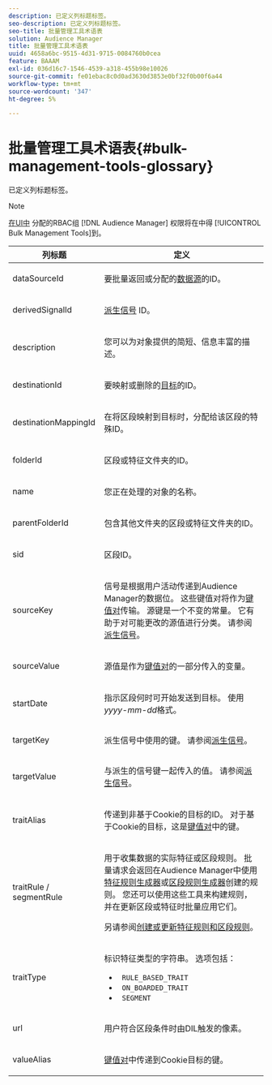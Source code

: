 ```yaml
---
description: 已定义列标题标签。
seo-description: 已定义列标题标签。
seo-title: 批量管理工具术语表
solution: Audience Manager
title: 批量管理工具术语表
uuid: 4658a6bc-9515-4d31-9715-0084760b0cea
feature: BAAAM
exl-id: 036d16c7-1546-4539-a318-455b98e10026
source-git-commit: fe01ebac8c0d0ad3630d3853e0bf32f0b00f6a44
workflow-type: tm+mt
source-wordcount: '347'
ht-degree: 5%

---
```


# 批量管理工具术语表{#bulk-management-tools-glossary}

已定义列标题标签。

<!-- 

<p>r_bulk_glossary.xml </p>

 -->

>[!NOTE]
>
>[在UI中](../../features/administration/administration-overview.md) 分配的RBAC组 [!DNL Audience Manager] 权限将在中得 [!UICONTROL Bulk Management Tools]到。

<table id="table_2C2BC2FB3EFC443C9A5AE18EFC6FABFD"> 
 <thead> 
  <tr> 
   <th colname="col1" class="entry"> 列标题 </th> 
   <th colname="col2" class="entry"> 定义 </th> 
  </tr> 
 </thead>
 <tbody> 
  <tr> 
   <td colname="col1"> <p> <span class="term"> dataSourceId</span> </p> </td> 
   <td colname="col2"> <p>要批量返回或分配的<a href="../../features/datasources-list-and-settings.md#data-sources-list-and-settings">数据源</a>的ID。 </p> </td> 
  </tr> 
  <tr> 
   <td colname="col1"> <p> <span class="term"> derivedSignalId</span> </p> </td> 
   <td colname="col2"> <p><a href="../../features/derived-signals.md">派生信号</a> ID。 </p> </td> 
  </tr> 
  <tr> 
   <td colname="col1"> <p> <span class="term"> description</span> </p> </td> 
   <td colname="col2"> <p>您可以为对象提供的简短、信息丰富的描述。 </p> </td> 
  </tr> 
  <tr> 
   <td colname="col1"> <p> <span class="term"> destinationId</span> </p> </td> 
   <td colname="col2"> <p>要映射或删除的<a href="../../features/destinations/destinations.md">目标</a>的ID。 </p> </td> 
  </tr> 
  <tr> 
   <td colname="col1"> <p> <span class="term"> destinationMappingId</span> </p> </td> 
   <td colname="col2"> <p>在将区段映射到目标时，分配给该区段的特殊ID。 </p> </td> 
  </tr> 
  <tr> 
   <td colname="col1"> <p> <span class="term"> folderId</span> </p> </td> 
   <td colname="col2"> <p>区段或特征文件夹的ID。 </p> </td> 
  </tr> 
  <tr> 
   <td colname="col1"> <p> <span class="term"> name</span> </p> </td> 
   <td colname="col2"> <p>您正在处理的对象的名称。 </p> </td> 
  </tr> 
  <tr> 
   <td colname="col1"> <p> <span class="term"> parentFolderId</span> </p> </td> 
   <td colname="col2"> <p>包含其他文件夹的区段或特征文件夹的ID。 </p> </td> 
  </tr> 
  <tr> 
   <td colname="col1"> <p> <span class="term"> sid</span> </p> </td> 
   <td colname="col2"> <p>区段ID。 </p> </td> 
  </tr> 
  <tr> 
   <td colname="col1"> <p> <span class="term"> sourceKey</span> </p> </td> 
   <td colname="col2"> <p>信号是根据用户活动传递到<span class="keyword">Audience Manager</span>的数据位。 这些键值对将作为<a href="../../reference/key-value-pairs-explained.md">键值对</a>传输。 源键是一个不变的常量。 它有助于对可能更改的源值进行分类。 请参阅<a href="../../features/derived-signals.md">派生信号</a>。 </p> </td> 
  </tr> 
  <tr> 
   <td colname="col1"> <p> <span class="term"> sourceValue</span> </p> </td> 
   <td colname="col2"> <p>源值是作为<a href="../../reference/key-value-pairs-explained.md">键值对</a>的一部分传入的变量。 </p> </td> 
  </tr> 
  <tr> 
   <td colname="col1"> <p> <span class="term"> startDate</span> </p> </td> 
   <td colname="col2"> <p>指示区段何时可开始发送到目标。 使用<i>yyyy-mm-dd</i>格式。 </p> </td> 
  </tr> 
  <tr> 
   <td colname="col1"> <p> <span class="term"> targetKey</span> </p> </td> 
   <td colname="col2">派生信号中使用的键。 请参阅<a href="../../features/derived-signals.md">派生信号</a>。 </td> 
  </tr> 
  <tr> 
   <td colname="col1"> <p> <span class="term"> targetValue</span> </p> </td> 
   <td colname="col2"> <p>与派生的信号键一起传入的值。 请参阅<a href="../../features/derived-signals.md">派生信号</a>。 </p> </td> 
  </tr> 
  <tr> 
   <td colname="col1"> <p> <span class="term"> traitAlias</span> </p> </td> 
   <td colname="col2"> <p>传递到非基于Cookie的目标的ID。 对于基于Cookie的目标，这是<a href="../../reference/key-value-pairs-explained.md">键值对</a>中的键。 </p> </td> 
  </tr> 
  <tr> 
   <td colname="col1"> <p> <span class="term"> traitRule / segmentRule</span> </p> </td> 
   <td colname="col2"> <p>用于收集数据的实际特征或区段规则。 批量请求会返回在<span class="keyword">Audience Manager</span>中使用<a href="../../features/traits/about-trait-builder.md">特征规则生成器</a>或<a href="../../features/segments/segment-builder.md">区段规则生成器</a>创建的规则。 您还可以使用这些工具来构建规则，并在更新区段或特征时批量应用它们。 </p> <p>另请参阅<a href="../../reference/bulk-management-tools/bulk-rules.md">创建或更新特征规则和区段规则</a>。 </p> </td> 
  </tr> 
  <tr> 
   <td colname="col1"> <p> <span class="term"> traitType</span> </p> </td> 
   <td colname="col2"> <p>标识特征类型的字符串。 选项包括： </p> 
    <ul id="ul_AB5B4F87B14241DCBBE44B0B7BD4EF72"> 
     <li id="li_21F9412CDDC64FAA888C6542E284C436"> <code> RULE_BASED_TRAIT</code> </li> 
     <li id="li_5A5EA9A1EC5C45C991875EBBE7979A5A"> <code> ON_BOARDED_TRAIT </code> </li> 
     <li id="li_F38B58ADE3324E97A71E3F94F11945BE"> <code> SEGMENT</code> </li> 
    </ul> </td> 
  </tr> 
  <tr> 
   <td colname="col1"> <p> <span class="term"> url</span> </p> </td> 
   <td colname="col2"> <p>用户符合区段条件时由DIL触发的像素。 </p> </td> 
  </tr> 
  <tr> 
   <td colname="col1"> <p> <span class="term"> valueAlias</span> </p> </td> 
   <td colname="col2"> <p><a href="../../reference/key-value-pairs-explained.md">键值对</a>中传递到Cookie目标的键。 </p> </td> 
  </tr> 
 </tbody> 
</table>
